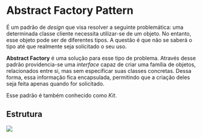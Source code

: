 # Abstract Factory Pattern
É um padrão de *design* que visa resolver a seguinte
problemática: uma determinada classe cliente necessita utilizar-se de um
objeto. No entanto, esse objeto pode ser de diferentes tipos. A questão é que
não se saberá o tipo até que realmente seja solicitado o seu uso.

**Abstract Factory** é uma solução para esse tipo de problema. Através desse
padrão providencia-se uma *interface* capaz de criar uma família de objetos,
relacionados entre si, mas sem especificar suas classes concretas. Dessa forma,
essa informação fica encapsulada, permitindo que a criação deles seja feita
apenas quando for solicitado.

Esse padrão é também conhecido como *Kit*.


## Estrutura
![](https://github.com/TomazMartins/DesignPatterns/tree/master/figures/general_abstract_factory.png)
